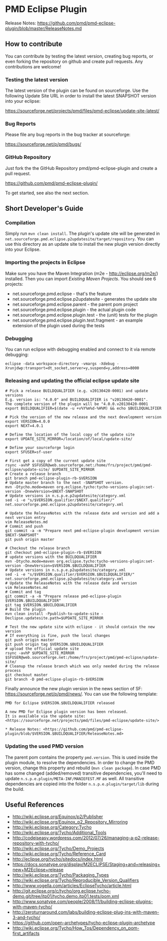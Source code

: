 # PMD Eclipse Plugin

Release Notes: <https://github.com/pmd/pmd-eclipse-plugin/blob/master/ReleaseNotes.md>

## How to contribute

You can contribute by testing the latest version, creating bug reports, or even forking
the repository on github and create pull requests. Any contributions are welcome!


### Testing the latest version
The latest version of the plugin can be found on sourceforge. Use the following
Update Site URL in order to install the latest SNAPSHOT version into your eclipse:

<https://sourceforge.net/projects/pmd/files/pmd-eclipse/update-site-latest/>

### Bug Reports
Please file any bug reports in the bug tracker at sourceforge:

<https://sourceforge.net/p/pmd/bugs/>

### GitHub Repository

Just fork the the GitHub Repository pmd/pmd-eclipse-plugin and create a pull request.

<https://github.com/pmd/pmd-eclipse-plugin/>

To get started, see also the next section.


## Short Developer's Guide

### Compilation
Simply run `mvn clean install`. The plugin's update site will be generated in
`net.sourceforge.pmd.eclipse.p2updatesite/target/repository`. You can use this directory as
an update site to install the new plugin version directly into your Eclipse.

### Importing the projects in Eclipse
Make sure you have the Maven Integration (m2e - http://eclipse.org/m2e/) installed. Then you can
import *Existing Maven Projects*.
You should see 6 projects:

* net.sourceforge.pmd.eclipse - that's the feature
* net.sourceforge.pmd.eclipse.p2updatesite - generates the update site
* net.sourceforge.pmd.eclipse.parent - the parent pom project
* net.sourceforge.pmd.eclipse.plugin - the actual plugin code
* net.sourceforge.pmd.eclipse.plugin.test - the (unit) tests for the plugin
* net.sourceforge.pmd.eclipse.plugin.test.fragment - an example extension of the plugin used during the tests

### Debugging
You can run eclipse with debugging enabled and connect to it via remote debugging:

    eclipse -data workspace-directory -vmargs -Xdebug -Xrunjdwp:transport=dt_socket,server=y,suspend=y,address=8000


### Releasing and updating the official eclipse update site

    # Pick a release BUILDQUALIFIER (e.g. v20130420-0001) and update versions
    E.g. version is: "4.0.0" and BUILDQUALIFIER is "v20130420-0001".
    The complete version of the plugin will be "4.0.0.v20130420-0001
    export BUILDQUALIFIER=$(date -u +v%Y%m%d-%H%M) && echo $BUILDQUALIFIER
    
    # Pick the version of the new release and the next development version
    export VERSION=4.0.0
    export NEXT=4.0.1
    
    # Define the location of the local copy of the update site
    export UPDATE_SITE_MIRROR=/location/of/local/update-site/
    
    # Define your sourceforge login
    export SFUSER=sf-user
    
    # First get a copy of the current update site
    rsync -avhP $SFUSER@web.sourceforge.net:/home/frs/project/pmd/pmd-eclipse/update-site/ $UPDATE_SITE_MIRROR
    # Create a release branch
    git branch pmd-eclipse-plugin-rb-$VERSION
    # Update master branch to the next -SNAPSHOT version.
    mvn -Dtycho.mode=maven org.eclipse.tycho:tycho-versions-plugin:set-version -DnewVersion=$NEXT-SNAPSHOT
    # Update versions in n.s.p.e.p2updatesite/category.xml
    sed -i -e "s/$VERSION.qualifier/$NEXT.qualifier/" net.sourceforge.pmd.eclipse.p2updatesite/category.xml
    
    # Update the ReleaseNotes with the release date and version and add a next version entry
    vim ReleaseNotes.md
    # Commit and push
    git commit -a -m "Prepare next pmd-eclipse-plugin development version $NEXT-SNAPSHOT"
    git push origin master
    
    # Checkout the release branch
    git checkout pmd-eclipse-plugin-rb-$VERSION
    # update versions with the BUILDQUALIFIER
    mvn -Dtycho.mode=maven org.eclipse.tycho:tycho-versions-plugin:set-version -DnewVersion=$VERSION.$BUILDQUALIFIER
    # Update versions in n.s.p.e.p2updatesite/category.xml
    sed -i -e "s/$VERSION.qualifier/$VERSION.$BUILDQUALIFIER/" net.sourceforge.pmd.eclipse.p2updatesite/category.xml
    # Update the ReleaseNotes with the release date and version
    vim ReleaseNotes.md
    # Commit and tag
    git commit -a -m "Prepare release pmd-eclipse-plugin $VERSION.$BUILDQUALIFIER"
    git tag $VERSION.$BUILDQUALIFIER
    # Build the plugin
    mvn clean install -Ppublish-to-update-site -Declipse.updatesite.path=$UPDATE_SITE_MIRROR

    # Test the new update site with eclipse - it should contain the new version
    # If everything is fine, push the local changes
    git push origin master
    git push origin tag $VERSION.$BUILDQUALIFIER
    # upload the official update site
    rsync -avhP $UPDATE_SITE_MIRROR $SFUSER@web.sourceforge.net:/home/frs/project/pmd/pmd-eclipse/update-site/
    # Cleanup the release branch which was only needed during the release process
    git checkout master
    git branch -D pmd-eclipse-plugin-rb-$VERSION

Finally announce the new plugin version in the news section of SF: <https://sourceforge.net/p/pmd/news/>.
You can use the following template:

    PMD for Eclipse $VERSION.$BUILDQUALIFIER released
    
    A new PMD for Eclipse plugin version has been released.
    It is available via the update site: <https://sourceforge.net/projects/pmd/files/pmd-eclipse/update-site/>
    
    * Release Notes: <https://github.com/pmd/pmd-eclipse-plugin/blob/$VERSION.$BUILDQUALIFIER/ReleaseNotes.md>




### Updating the used PMD version
The parent pom contains the property `pmd.version`. This is used inside the plugin module, to resolve the dependencies.
In order to change the PMD version, change this property and rebuild (`mvn clean package`). In case PMD has some
changed (added/removed) transitive dependencies, you'll need to update `n.s.p.e.plugin/META-INF/MANIEFEST.MF` as well.
All transitive dependencies are copied into the folder `n.s.p.e.plugin/target/lib` during the build.


## Useful References

* <http://wiki.eclipse.org/Equinox/p2/Publisher>
* <http://wiki.eclipse.org/Equinox_p2_Repository_Mirroring>
* <http://wiki.eclipse.org/Category:Tycho>
* <http://wiki.eclipse.org/Tycho/Additional_Tools>
* <http://codeiseasy.wordpress.com/2012/07/26/managing-a-p2-release-repository-with-tycho/>
* <http://wiki.eclipse.org/Tycho/Demo_Projects>
* <http://wiki.eclipse.org/Tycho/Reference_Card>
* <http://eclipse.org/tycho/sitedocs/index.html>
* <https://docs.sonatype.org/display/M2ECLIPSE/Staging+and+releasing+new+M2Eclipse+release>
* <http://wiki.eclipse.org/Tycho/Packaging_Types>
* <http://wiki.eclipse.org/Tycho/Reproducible_Version_Qualifiers>
* <http://www.vogella.com/articles/EclipseTycho/article.html>
* <http://git.eclipse.org/c/tycho/org.eclipse.tycho-demo.git/tree/itp01/tycho.demo.itp01.tests/pom.xml>
* <http://www.sonatype.com/people/2008/11/building-eclipse-plugins-with-maven-tycho/>
* <http://zeroturnaround.com/labs/building-eclipse-plug-ins-with-maven-3-and-tycho/>
* <https://github.com/open-archetypes/tycho-eclipse-plugin-archetype>
* <http://wiki.eclipse.org/Tycho/How_Tos/Dependency_on_pom-first_artifacts>
